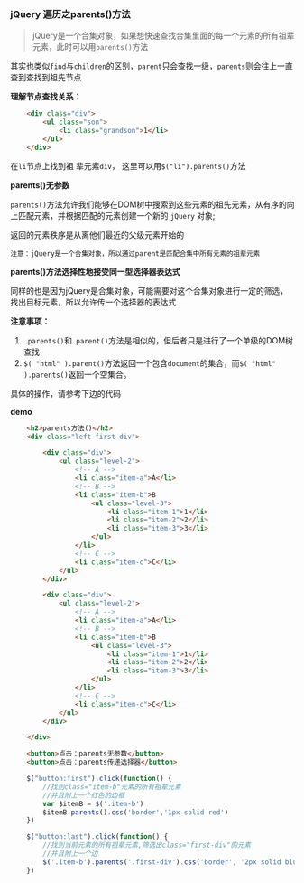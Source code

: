 
### jQuery 遍历之parents()方法

> jQuery是一个合集对象，如果想快速查找合集里面的每一个元素的所有祖辈元素，此时可以用`parents()`方法

其实也类似`find`与`children`的区别，`parent`只会查找一级，`parents`则会往上一直查到查找到祖先节点

__理解节点查找关系：__

```html
    <div class="div">
        <ul class="son">
            <li class="grandson">1</li>
        </ul>
    </div>
```

在`li`节点上找到祖 辈元素`div`， 这里可以用`$("li").parents()`方法

__parents()无参数__

`parents()`方法允许我们能够在DOM树中搜索到这些元素的祖先元素，从有序的向上匹配元素，并根据匹配的元素创建一个新的 `jQuery` 对象;

返回的元素秩序是从离他们最近的父级元素开始的

    注意：jQuery是一个合集对象，所以通过parent是匹配合集中所有元素的祖辈元素

__parents()方法选择性地接受同一型选择器表达式__

同样的也是因为jQuery是合集对象，可能需要对这个合集对象进行一定的筛选，找出目标元素，所以允许传一个选择器的表达式

__注意事项：__

1. `.parents()`和`.parent()`方法是相似的，但后者只是进行了一个单级的DOM树查找
2. `$( "html" ).parent()`方法返回一个包含`document`的集合，而`$( "html" ).parents()`返回一个空集合。

具体的操作，请参考下边的代码

__demo__

```html
    <h2>parents方法()</h2>
    <div class="left first-div">

        <div class="div">
            <ul class="level-2">
                <!-- A -->
                <li class="item-a">A</li>
                <!-- B -->
                <li class="item-b">B
                    <ul class="level-3">
                        <li class="item-1">1</li>
                        <li class="item-2">2</li>
                        <li class="item-3">3</li>
                    </ul>
                </li>
                <!-- C -->
                <li class="item-c">C</li>
            </ul>
        </div>

        <div class="div">
            <ul class="level-2">
                <!-- A -->
                <li class="item-a">A</li>
                <!-- B -->
                <li class="item-b">B
                    <ul class="level-3">
                        <li class="item-1">1</li>
                        <li class="item-2">2</li>
                        <li class="item-3">3</li>
                    </ul>
                </li>
                <!-- C -->
                <li class="item-c">C</li>
            </ul>
        </div>

    </div>

    <button>点击：parents无参数</button>
    <button>点击：parents传递选择器</button>
```

```javaScript
    $("button:first").click(function() {
        //找到class="item-b"元素的所有祖辈元素
        //并且附上一个红色的边框
        var $itemB = $('.item-b')
        $itemB.parents().css('border','1px solid red')
    })

    $("button:last").click(function() {
        //找到当前元素的所有祖辈元素,筛选出class="first-div"的元素
        //并且附上一个边
        $('.item-b').parents('.first-div').css('border', '2px solid blue')
    })
```